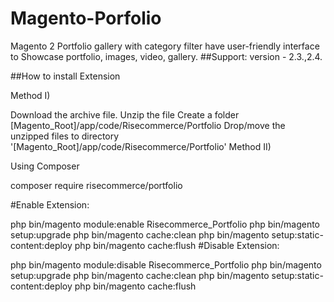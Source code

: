 # Magento-Porfolio
Magento 2 Portfolio gallery with category filter have user-friendly interface to Showcase portfolio, images, video, gallery.
##Support: version - 2.3.,2.4.

##How to install Extension

Method I)

Download the archive file.
Unzip the file
Create a folder [Magento_Root]/app/code/Risecommerce/Portfolio
Drop/move the unzipped files to directory '[Magento_Root]/app/code/Risecommerce/Portfolio'
Method II)

Using Composer

composer require risecommerce/portfolio

#Enable Extension:

php bin/magento module:enable Risecommerce_Portfolio 
php bin/magento setup:upgrade
php bin/magento cache:clean
php bin/magento setup:static-content:deploy
php bin/magento cache:flush
#Disable Extension:

php bin/magento module:disable Risecommerce_Portfolio 
php bin/magento setup:upgrade
php bin/magento cache:clean
php bin/magento setup:static-content:deploy
php bin/magento cache:flush
